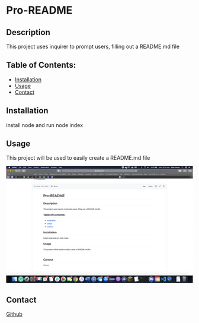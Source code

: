 
# Pro-README

## Description 
This project uses inquirer to prompt users, filling out a README.md file
## Table of Contents:
* [Installation](#Installation) 
* [Usage](#usage) 
* [Contact](#contact)
    
## Installation
install node and run node index
## Usage
This project will be used to easily create a README.md file

![](./image.png)

## Contact
[Github](https://github.com/XXLZopes)


